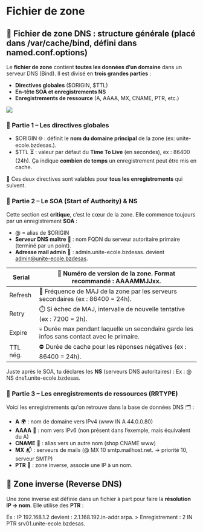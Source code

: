 # Fichier de zone

## **🧾 Fichier de zone DNS : structure générale (placé dans /var/cache/bind, défini dans named.conf.options)**

Le **fichier de zone** contient **toutes les données d’un domaine** dans un serveur DNS (Bind). Il est divisé en **trois grandes parties** :

- **Directives globales** ($ORIGIN, $TTL) 
- **En-tête SOA et enregistrements NS**
- **Enregistrements de ressource** (A, AAAA, MX, CNAME, PTR, etc.)

![](../../../media/Cours-Services-réseaux-Linux-Fichier-de-zone-image1.png)

### **🧷 Partie 1 – Les directives globales**

- $ORIGIN 🌐 : définit le **nom du domaine principal** de la zone (ex: unite-ecole.bzdesas.).
- $TTL ⏳ : valeur par défaut du **Time To Live** (en secondes), ex : 86400 (24h). Ça indique **combien de temps** un enregistrement peut être mis en cache.

🔎 Ces deux directives sont valables pour **tous les enregistrements** qui suivent.



### **📌 Partie 2 – Le SOA (Start of Authority) & NS**

Cette section est **critique**, c’est le cœur de la zone. Elle commence toujours par un enregistrement **SOA** :

- @ = alias de $ORIGIN
- **Serveur DNS maître** 🧠 : nom FQDN du serveur autoritaire primaire (terminé par un point).
- **Adresse mail admin** 📧 : admin.unite-ecole.bzdesas. devient admin@unite-ecole.bzdesas.

| Serial | 🔁 Numéro de version de la zone. Format recommandé : AAAAMMJJxx. |
|--|--|
| Refresh | 🔄 Fréquence de MAJ de la zone par les serveurs secondaires (ex : 86400 = 24h). |
| Retry | ⏱️ Si échec de MAJ, intervalle de nouvelle tentative (ex : 7200 = 2h). |
| Expire | 💀 Durée max pendant laquelle un secondaire garde les infos sans contact avec le primaire. |
| TTL nég. | ⛔ Durée de cache pour les réponses négatives (ex : 86400 = 24h). |

Juste après le SOA, tu déclares les **NS** (serveurs DNS autoritaires) : Ex : @ NS dns1.unite-ecole.bzdesas.



### **📍 Partie 3 – Les enregistrements de ressources (RRTYPE)**

Voici les enregistrements qu'on retrouve dans la base de données DNS 🗂️ :

- **A** 🌍 : nom de domaine vers IPv4 (www IN A 44.0.0.80)
- **AAAA** 🧪 : nom vers IPv6 (non présent dans l’exemple, mais équivalent du A)
- **CNAME** 🔗 : alias vers un autre nom (shop CNAME www)
- **MX** 📬 : serveurs de mails (@ MX 10 smtp.mailhost.net. → priorité 10, serveur SMTP)
- **PTR** 🔁 : zone inverse, associe une IP à un nom.


## **🔄 Zone inverse (Reverse DNS)**

Une zone inverse est définie dans un fichier à part pour faire la **résolution IP → nom**. Elle utilise des **PTR** :

Ex : IP 192.168.1.2 devient : 2.1.168.192.in-addr.arpa. > Enregistrement : 2 IN PTR srv01.unite-ecole.bzdesas.





